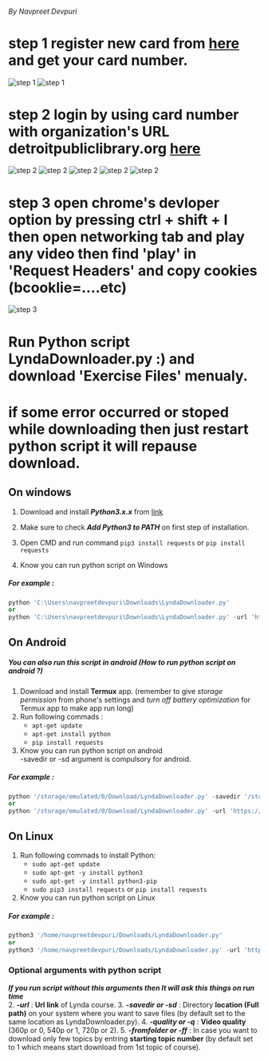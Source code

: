 ###### By Navpreet Devpuri

# step 1 register new card from [here](https://detp.ent.sirsi.net/client/en_US/default/search/registration/$N/SYMWS/true?) and get your card number.
![step 1](https://raw.githubusercontent.com/NavpreetDevpuri/LyndaDownloader/master/screenshots/01.jpg)
![step 1](https://raw.githubusercontent.com/NavpreetDevpuri/LyndaDownloader/master/screenshots/02.jpg)
# step 2 login by using card number with organization's URL detroitpubliclibrary.org [here](https://www.lynda.com/signin)
![step 2](https://raw.githubusercontent.com/NavpreetDevpuri/LyndaDownloader/master/screenshots/03.jpg)
![step 2](https://raw.githubusercontent.com/NavpreetDevpuri/LyndaDownloader/master/screenshots/04.jpg)
![step 2](https://raw.githubusercontent.com/NavpreetDevpuri/LyndaDownloader/master/screenshots/05.jpg)
![step 2](https://raw.githubusercontent.com/NavpreetDevpuri/LyndaDownloader/master/screenshots/06.jpg)
![step 2](https://raw.githubusercontent.com/NavpreetDevpuri/LyndaDownloader/master/screenshots/07.jpg)
# step 3 open chrome's devloper option by pressing ctrl + shift + I then open networking tab and play any video then find 'play' in 'Request Headers' and copy cookies (bcooklie=....etc)
![step 3](https://raw.githubusercontent.com/NavpreetDevpuri/LyndaDownloader/master/screenshots/08.jpg)

# Run Python script LyndaDownloader.py :) and download 'Exercise Files' menualy.
# if some error occurred or stoped while downloading then just restart python script it will repause download.

## On windows
1. Download and install ***Python3.x.x*** from [link](https://www.python.org/downloads/windows/)
2. Make sure to check ***Add Python3 to PATH*** on first step of installation.
3. Open CMD and run command `pip3 install requests` or `pip install requests`

4. Know you can run python script on Windows

##### For example : 
```python 
python 'C:\Users\navpreetdevpuri\Downloads\LyndaDownloader.py'
or
python 'C:\Users\navpreetdevpuri\Downloads\LyndaDownloader.py' -url 'https://www.lynda.com/C-tutorials/C-Essential-Training/772322-2.html' -savedir 'C:\Users\navpreetdevpuri\Downloads\' -q 2 
```


## On Android
##### You can also run this script in android (How to run python script on android ?)
1. Download and install **Termux** app. (remember to give *storage permission* from phone's settings and *turn off battery optimization* for Termux app to make app run long)
2. Run following commads : 
   -  `apt-get update`
   -  `apt-get install python`
   -  `pip install requests`
3. Know you can run python script on android<br>
-savedir or -sd argument is compulsory for android. 
##### For example : 
```python 
python '/storage/emulated/0/Download/LyndaDownloader.py' -savedir '/storage/emulated/0/Download/'
or
python '/storage/emulated/0/Download/LyndaDownloader.py' -url 'https://www.lynda.com/C-tutorials/C-Essential-Training/772322-2.html' -savedir '/storage/emulated/0/Download/' -q 2 
```


## On Linux
1. Run following commads to install Python: 
   -  `sudo apt-get update`
   -  `sudo apt-get -y install python3`
   -  `sudo apt-get -y install python3-pip`
   -  `sudo pip3 install requests` or `pip install requests`
2. Know you can run python script on Linux

##### For example : 
```python 
python3 '/home/navpreetdevpuri/Downloads/LyndaDownloader.py'
or
python3 '/home/navpreetdevpuri/Downloads/LyndaDownloader.py' -url 'https://www.lynda.com/C-tutorials/C-Essential-Training/772322-2.html' -sd '/home/navpreetdevpuri/Downloads/' -quality 720p 
```

### Optional arguments with python script
***If you run script without this arguments then It will ask this things on run time***<br/>
2. ***-url*** : **Url link** of Lynda course.
3. ***-savedir or -sd*** : Directory **location (Full path)** on your system where you want to save files (by default set to the same location as LyndaDownloader.py).
4. ***-quality or -q*** : **Video quality** (360p or 0, 540p or 1, 720p or 2).
5. ***-fromfolder or -ff*** : In case you want to download only few topics by entring **starting topic number** (by default set to 1 which means start download from 1st topic of course).
